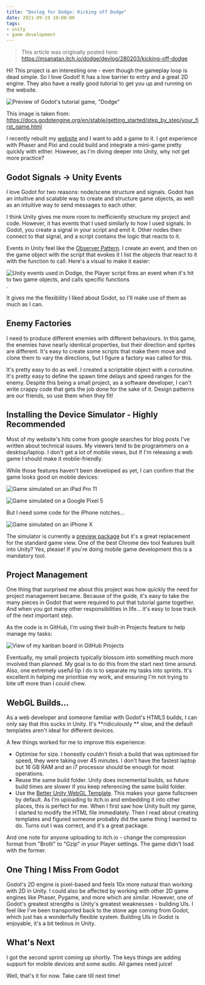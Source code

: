 ```yaml
---
title: "Devlog for Dodge: Kicking off Dodge"
date: 2021-09-19 10:00:00
tags:
- unity
- game development
---
```


> This article was originally posted here: <https://msanatan.itch.io/dodge/devlog/280203/kicking-off-dodge>

Hi! This project is an interesting one - even though the gameplay loop is dead simple. So I love Godot! It has a low barrier to entry and a great 2D engine. They also have a really good tutorial to get you up and running on the website.

![Preview of Godot's tutorial game, "Dodge"](https://img.itch.zone/aW1nLzY3NDExNTYuZ2lm/original/%2FtuMSr.gif)

This image is taken from: <https://docs.godotengine.org/en/stable/getting_started/step_by_step/your_first_game.html>

I recently rebuilt my [website](/) and I want to add a game to it. I got experience with Phaser and Pixi and could build and integrate a mini-game pretty quickly with either. However, as I'm diving deeper into Unity, why not get more practice?

## Godot Signals -> Unity Events

I love Godot for two reasons: node/scene structure and signals. Godot has an intuitive and scalable way to create and structure game objects, as well as an intuitive way to send messages to each other.

I think Unity gives me more room to inefficiently structure my project and code. However, it has events that I used similarly to how I used signals. In Godot, you create a signal in your script and emit it. Other nodes then connect to that signal, and a script contains the logic that reacts to it.

Events in Unity feel like the <a href="https://en.wikipedia.org/wiki/Observer_pattern" target="_blank" rel="nofollow noopener noreferrer">Observer Pattern</a>. I create an event, and then on the game object with the script that evokes it I list the objects that react to it with the function to call. Here's a visual to make it easier:

![Unity events used in Dodge, the Player script fires an event when it's hit to two game objects, and calls specific functions](https://img.itch.zone/aW1nLzY3NDE0MTEucG5n/original/UMfzjE.png).

It gives me the flexibility I liked about Godot, so I'll make use of them as much as I can.

## Enemy Factories

I need to produce different enemies with different behaviours. In this game, the enemies have nearly identical properties, but their direction and sprites are different. It's easy to create some scripts that make them move and clone them to vary the directions, but I figure a factory was called for this.

It's pretty easy to do as well. I created a scriptable object with a coroutine. It's pretty easy to define the spawn time delays and speed ranges for the enemy. Despite this being a small project, as a software developer, I can't write crappy code that gets the job done for the sake of it. Design patterns are our friends, so use them when they fit!

## Installing the Device Simulator - Highly Recommended

Most of my website's hits come from google searches for blog posts I've written about technical issues. My viewers tend to be programmers on a desktop/laptop. I don't get a lot of mobile views, but if I'm releasing a web game I should make it mobile-friendly.

While those features haven't been developed as yet, I can confirm that the game looks good on mobile devices:

![Game simulated on an iPad Pro 11](https://img.itch.zone/aW1nLzY3NDE2NTMucG5n/original/%2FWiGvU.png)

![Game simulated on a Google Pixel 5](https://img.itch.zone/aW1nLzY3NDE2NjAucG5n/original/EXyYWn.png)

But I need some code for the iPhone notches...

![Game simulated on an iPhone X](https://img.itch.zone/aW1nLzY3NDE2NjEucG5n/original/wuBYRM.png)

The simulator is currently a <a href="https://docs.unity3d.com/Packages/com.unity.device-simulator@3.0/manual/index.html" target="_blank" rel="nofollow noopener noreferrer">preview package</a> but it's a great replacement for the standard game view. One of the best Chrome dev tool features built into Unity? Yes, please! If you're doing mobile game development this is a mandatory tool.

## Project Management

One thing that surprised me about this project was how quickly the need for project management became. Because of the guide, it's easy to take the many pieces in Godot that were required to put that tutorial game together. And when you got many other responsibilities in life... it's easy to lose track of the next important step.

As the code is in GitHub, I'm using their built-in Projects feature to help manage my tasks:

![View of my kanban board in GitHub Projects](https://img.itch.zone/aW1nLzY3NDE3MDcucG5n/original/kMYutY.png)

Eventually, my small projects typically blossom into something much more involved than planned. My goal is to do this from the start next time around. Also, one extremely useful tip I do is to separate my tasks into sprints. It's excellent in helping me prioritise my work, and ensuring I'm not trying to bite off more than I could chew.

## WebGL Builds...

As a web developer and someone familiar with Godot's HTML5 builds, I can only say that this sucks in Unity. It's **ridiculously ** slow, and the default templates aren't ideal for different devices.

A few things worked for me to improve this experience:

* Optimise for size. I honestly couldn't finish a build that was optimised for speed, they were taking over 45 minutes. I don't have the fastest laptop but 16 GB RAM and an i7  processor should be enough for most operations.
* Reuse the same build folder. Unity does incremental builds, so future build times are slower if you keep referencing the same build folder.
* Use the <a href="https://github.com/greggman/better-unity-webgl-template" target="_blank" rel="nofollow noopener noreferrer">Better Unity WebGL Template</a>. This makes your game fullscreen by default. As I'm uploading to itch.io and embedding it into other places, this is perfect for me. When I first saw how Unity built my game, I started to modify the HTML file immediately. Then I read about creating templates and figured someone probably did the same thing I wanted to do. Turns out I was correct, and it's a great package.

And one note for anyone uploading to itch.io - change the compression format from "Brotli" to "Gzip" in your Player settings. The game didn't load with the former.

## One Thing I Miss From Godot

Godot's 2D engine is pixel-based and feels 10x more natural than working with 2D in Unity. I could also be affected by working with other 2D game engines like Phaser, Pygame, and more which are similar. However, one of Godot's greatest strengths is Unity's greatest weaknesses - building UIs. I feel like I've been transported back to the stone age coming from Godot, which just has a wonderfully flexible system. Building UIs in Godot is enjoyable, it's a bit tedious in Unity.

## What's Next

I got the second sprint coming up shortly. The keys things are adding support for mobile devices and some audio. All games need juice!

Well, that's it for now. Take care till next time!
